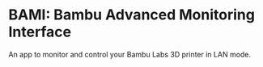 # BAMI: Bambu Advanced Monitoring Interface

An app to monitor and control your Bambu Labs 3D printer in LAN mode.
